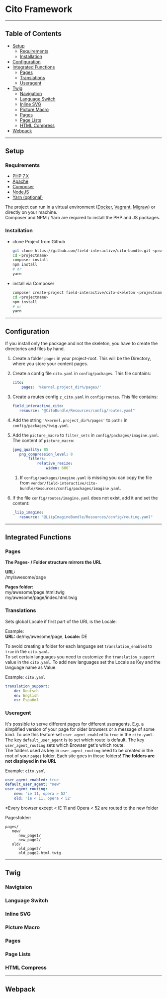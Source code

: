 # Cito Framework

---

## Table of Contents
- [Setup](#setup)
  - [Requirements](#requirements)
  - [Installation](#installation)
- [Configuration](#configuration)
- [Integrated Functions](#integrated-functions)
  - [Pages](#pages)
  - [Translations](#translations)
  - [Useragent](#-useragent)
- [Twig](#twig)
  - [Navigation](#navigtaion)
  - [Language Switch](#language-switch)
  - [Inline SVG](#inline-svg)
  - [Picture Macro](#picture-macro)
  - [Pages](#pages)
  - [Page Lists](#page-lists)
  - [HTML Compress](#html-compress)
- [Webpack](#webpack)

---

## Setup
### Requirements
- [PHP 7.X](https://www.php.net/)
- [Apache](https://httpd.apache.org/)
- [Composer](https://getcomposer.org/)
- [NodeJS](https://nodejs.org/en/)
- [Yarn (optional)](https://yarnpkg.com/lang/en/)

The project can run in a virtual environment ([Docker](https://www.docker.com/), [Vagrant](https://www.vagrantup.com/), [Migraw](https://github.com/marcharding/migraw)) or directly on your machine.<br>
Composer and NPM / Yarn are required to install the PHP and JS packages.
### Installation
- clone Project from Github
  ```bash
  git clone https://github.com/field-interactive/cito-bundle.git <projectname>
  cd <projectname>
  composer install
  npm install
  # or
  yarn
  ```
- install via Composer
  ```bash
  composer create-project field-interactive/cito-skeleton <projectname>
  cd <projectname>
  npm install
  # or
  yarn
  ```

---


## Configuration
  If you install only the package and not the skeleton, you have to create the directories and files by hand.
  1. Create a folder `pages` in your project-root. This will be the Directory, where you store your content pages.
  1. Create a config file `cito.yaml` in `config/packages`. This file contains:
     ```yaml
     cito:
         pages: '%kernel.project_dir%/pages/'
     ```
  1. Create a routes config `z_cito.yaml` in `config/routes`. This file contains:
     ```yaml
     field_interactive_cito:
        resource: "@CitoBundle/Resources/config/routes.yaml"
      ```
  1. Add the string `'%kernel.project_dir%/pages'` to `paths` in `config/packages/twig.yaml`.
  1. Add the `picture_macro` to `filter_sets` in `config/packages/imagine.yaml`. The content of `picture_macro`:
     ```yaml
     jpeg_quality: 85
        png_compression_level: 8
            filters:
                relative_resize:
                    widen: 600`
     ```
      1. If `config/packages/imagine.yaml` is missing you can copy the file from
      `vendor/field-interactive/cito-bundle/Resources/config/packages/imagine.yaml`.

  1. If the file `config/routes/imagine.yaml` does not exist, add it and set the content:
     ```yaml
     _liip_imagine:
        resource: "@LiipImagineBundle/Resources/config/routing.yaml"
     ```

---

## Integrated Functions
### Pages
**The Pages- / Folder structure mirrors the URL**<br>

**URL:** <br>/my/awesome/page<br>

**Pages folder:** <br>
my/awesome/page.html.twig<br>
my/awesome/page/index.html.twig

### Translations
Sets global Locale if first part of the URL is the Locale:

Example:<br>
**URL:** de/my/awesome/page, **Locale:** DE

To avoid creating a folder for each language set `translation_enabled` to `true` in the `cito.yaml`.<br>
To set certain languages you need to customize the `translation_support` value in the `cito.yaml`. To add new languages set the Locale as Key and the language name as Value.

Example:
`cito.yaml`
```yaml
translation_support:
    de: Deutsch
    en: English
    es: Español
```

### Useragent
It's possible to serve different pages for different useragents. E.g. a simplified version of your page for older browsers or a message of some kind. To use this feature set `user_agent_enabled` to `true` in the `cito.yaml`.<br>
The key `default_user_agent` is to set which route is default. The key `user_agent_routing` sets which Browser get's which route.<br>
The folders used as key in `user_agent_routing` need to be created in the root of your `pages` folder. Each site goes in those folders! **The folders are not displayed in the URL**<br>

Example:
`cito.yaml`
````yaml
user_agent_enabled: true
default_user_agent: "new"
user_agent_routing:
    new: 'ie 11, opera > 52'
    old: 'ie < 11, opera < 52'
````

*Every browser except < IE 11 and Opera < 52 are routed to the new folder

Pagesfolder:
```
pages/
   new/
      new_page1/
      new_page2/
   old/
      old_page2/
      old_page2.html.twig
```

---

## Twig
### Navigtaion
### Language Switch
### Inline SVG
### Picture Macro
### Pages
### Page Lists
### HTML Compress

---

## Webpack
